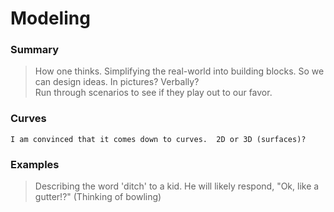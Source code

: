 Modeling
========

### Summary

>How one thinks. Simplifying the real-world into building blocks.  So we can design ideas. In pictures? Verbally?  
Run through scenarios to see if they play out to our favor.

### Curves  
    I am convinced that it comes down to curves.  2D or 3D (surfaces)?

### Examples
> Describing the word 'ditch' to a kid.  He will likely respond, "Ok, like a gutter!?"  (Thinking of bowling)
